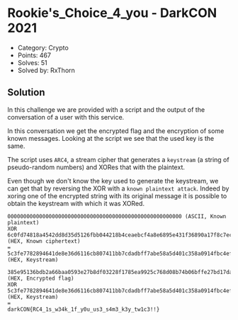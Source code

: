# Rookie's_Choice_4_you - DarkCON 2021

- Category: Crypto
- Points: 467
- Solves: 51
- Solved by: RxThorn

## Solution

In this challenge we are provided with a script and the output of the conversation of a user with this service.

In this conversation we get the encrypted flag and the encryption of some known messages. Looking at the script we see that the used key is the same.

The script uses `ARC4`, a stream cipher that generates a `keystream` (a string of pseudo-random numbers) and XORes that with the plaintext.

Even though we don't know the key used to generate the keystream, we can get that by reversing the XOR with a `known plaintext attack`. Indeed by xoring one of the encrypted string with its original message it is possible to obtain the keystream with which it was XORed.

```
0000000000000000000000000000000000000000000000000000000 (ASCII, Known plaintext)
XOR
6c0fd74818a4542dd8d35d5126fbb044218b4ceaebcf4a8e6895e431f36890a17f8c7ecef5d6554e706727eeafa062b58119068d8e15b3 (HEX, Known ciphertext)
=
5c3fe7782894641de8e36d6116cb807411bb7cdadbff7abe58a5d401c358a0914fbc4efec5e6657e405717de9f905285b12936bdbe2583 (HEX, Keystream)

385e95136bdb2a66baa0593e27b8df03228f1785ea9925c768d08b74b06bffe27bd17da1aed51c21342026bdacb173f8 (HEX, Encrypted flag)
XOR
5c3fe7782894641de8e36d6116cb807411bb7cdadbff7abe58a5d401c358a0914fbc4efec5e6657e405717de9f905285b12936bdbe2583 (HEX, Keystream)
=
darkCON{RC4_1s_w34k_1f_y0u_us3_s4m3_k3y_tw1c3!!}

```
